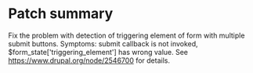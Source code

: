 # Patch summary

Fix the problem with detection of triggering element of form with multiple submit buttons.
Symptoms: submit callback is not invoked, $form_state['triggering_element'] has wrong value.
See https://www.drupal.org/node/2546700 for details.
